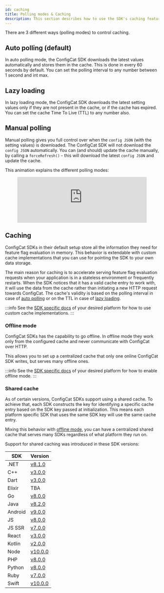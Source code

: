 ```yaml
---
id: caching
title: Polling modes & Caching
description: This section describes how to use the SDK's caching feature. There are three different polling modes available in the ConfigCat SDKs.
---
```


There are 3 different ways (polling modes) to control caching.

## Auto polling (default)

In auto polling mode, the ConfigCat SDK downloads the latest values automatically and stores them in the cache.
This is done in every 60 seconds by default.
You can set the polling interval to any number between 1 second and int max.

## Lazy loading

In lazy loading mode, the ConfigCat SDK downloads the latest setting values only if they are not present in the cache, or if the cache has expired.
You can set the cache Time To Live (TTL) to any number also.

## Manual polling

Manual polling gives you full control over when the `config JSON` (with the setting values) is downloaded.
The ConfigCat SDK will not download the `config JSON` automatically.
You can (and should) update the cache manually, by calling a `forceRefresh()` - this will download the latest `config JSON` and update the cache.

This animation explains the different polling modes:

<figure className="video-container">
<iframe width="100%" src="https://www.youtube.com/embed/_LWPjR4_GqA" frameborder="0" allow="accelerometer; autoplay; encrypted-media; gyroscope; picture-in-picture" allowfullscreen></iframe>
</figure>

## Caching

ConfigCat SDKs in their default setup store all the information they need for feature flag evaluation in memory. This behavior is extendable with custom cache implementations that you can use for pointing the SDK to your own data storage.

The main reason for caching is to accelerate serving feature flag evaluation requests when your application is in a stateless environment or frequently restarts.
When the SDK notices that it has a valid cache entry to work with, it will use the data from the cache rather than initiating a new HTTP request towards ConfigCat.
The cache's validity is based on the polling interval in case of [auto polling](#auto-polling-default) or on the TTL in case of [lazy loading](#lazy-loading).

:::info
See the [SDK specific docs](/docs/sdk-reference/overview) of your desired platform for how to use custom cache implementations.
:::

### Offline mode

ConfigCat SDKs has the capability to go offline. In offline mode they work only from the configured cache and never communicate with ConfigCat over HTTP. 

This allows you to set up a centralized cache that only one online ConfigCat SDK writes, but serves many offline ones.

:::info
See the [SDK specific docs](/docs/sdk-reference/overview) of your desired platform for how to enable offline mode.
:::

### Shared cache

As of certain versions, ConfigCat SDKs support using a shared cache. To achieve that, each SDK constructs the key for identifying a specific cache entry based on the SDK key passed at initialization. This means each platform specific SDK that uses the same SDK key will use the same cache entry.

Mixing this behavior with [offline mode](#offline-mode), you can have a centralized shared cache that serves many SDKs regardless of what platform they run on.

Support for shared caching was introduced in these SDK versions:

| SDK     | Version                                                                |
| ------- | ---------------------------------------------------------------------- |
| .NET    | [v8.1.0](https://github.com/configcat/.net-sdk/releases/tag/v8.1.0)    |
| C++     | [v3.0.0](https://github.com/configcat/cpp-sdk/releases/tag/v3.0.0)     |
| Dart    | [v3.0.0](https://github.com/configcat/dart-sdk/releases/tag/3.0.0)     |
| Elixir  | TBA                                                                    |
| Go      | [v8.0.0](https://github.com/configcat/go-sdk/releases/tag/v8.0.0)      |
| Java    | [v8.2.0](https://github.com/configcat/java-sdk/releases/tag/v8.2.0)    |
| Android | [v9.0.0](https://github.com/configcat/android-sdk/releases/tag/v9.0.0) |
| JS      | [v8.0.0](https://github.com/configcat/js-sdk/releases/tag/v8.0.0)      |
| JS SSR  | [v7.0.0](https://github.com/configcat/js-ssr-sdk/releases/tag/v7.0.0)  |
| React   | [v3.0.0](https://github.com/configcat/react-sdk/releases/tag/v3.0.0)   |
| Kotlin  | [v2.0.0](https://github.com/configcat/kotlin-sdk/releases/tag/2.0.0)   |
| Node    | [v10.0.0](https://github.com/configcat/node-sdk/releases/tag/v10.0.0)  |
| PHP     | [v8.0.0](https://github.com/configcat/php-sdk/releases/tag/v8.0.0)     |
| Python  | [v8.0.0](https://github.com/configcat/python-sdk/releases/tag/v8.0.0)  |
| Ruby    | [v7.0.0](https://github.com/configcat/ruby-sdk/releases/tag/v7.0.0)    |
| Swift   | [v10.0.0](https://github.com/configcat/swift-sdk/releases/tag/10.0.0)  |
